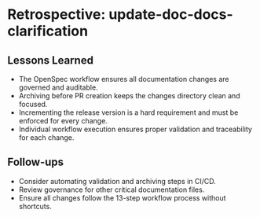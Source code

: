 # Retrospective: update-doc-docs-clarification

## Lessons Learned
- The OpenSpec workflow ensures all documentation changes are governed and auditable.
- Archiving before PR creation keeps the changes directory clean and focused.
- Incrementing the release version is a hard requirement and must be enforced for every change.
- Individual workflow execution ensures proper validation and traceability for each change.

## Follow-ups
- Consider automating validation and archiving steps in CI/CD.
- Review governance for other critical documentation files.
- Ensure all changes follow the 13-step workflow process without shortcuts.
